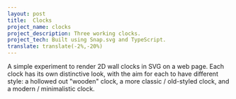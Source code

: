 ```yaml
---
layout: post
title:  Clocks
project_name: clocks
project_description: Three working clocks.
project_tech: Built using Snap.svg and TypeScript.
translate: translate(-2%,-20%)
---
```


A simple experiment to render 2D wall clocks in SVG on a web page. Each clock has its own distinctive look, with the aim for each to have different style: a hollowed out "wooden" clock, a more classic / old-styled clock, and a modern / minimalistic clock.
